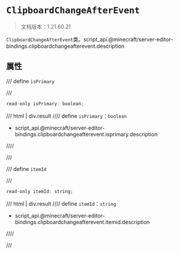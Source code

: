 # `ClipboardChangeAfterEvent`

> 文档版本：1.21.60.21

`ClipboardChangeAfterEvent`类。script_api.@minecraft/server-editor-bindings.clipboardchangeafterevent.description

## 属性

/// define
`isPrimary`


///

```js
read-only isPrimary: boolean;
```

/// html | div.result
//// define
`isPrimary`：`boolean`

- script_api.@minecraft/server-editor-bindings.clipboardchangeafterevent.isprimary.description


////

///


/// define
`itemId`


///

```js
read-only itemId: string;
```

/// html | div.result
//// define
`itemId`：`string`

- script_api.@minecraft/server-editor-bindings.clipboardchangeafterevent.itemid.description


////

///

